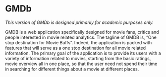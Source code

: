# GMDb

*This version of GMDb is designed primarily for academic purposes only.*




GMDB is a web application specifically
designed for movie fans, critics and people interested in movie related analytics.
The tagline of GMDB is, “One stop destination for Movie Buffs”. Indeed, the
application is packed with features that will serve as a one stop destination for all
movie related information. The primary goal of the application is to provide its
users with a variety of information related to movies, starting from the basic
ratings, movie overview all in one place, so that the user need not spend
their time in searching for different things about a movie at different places. 




